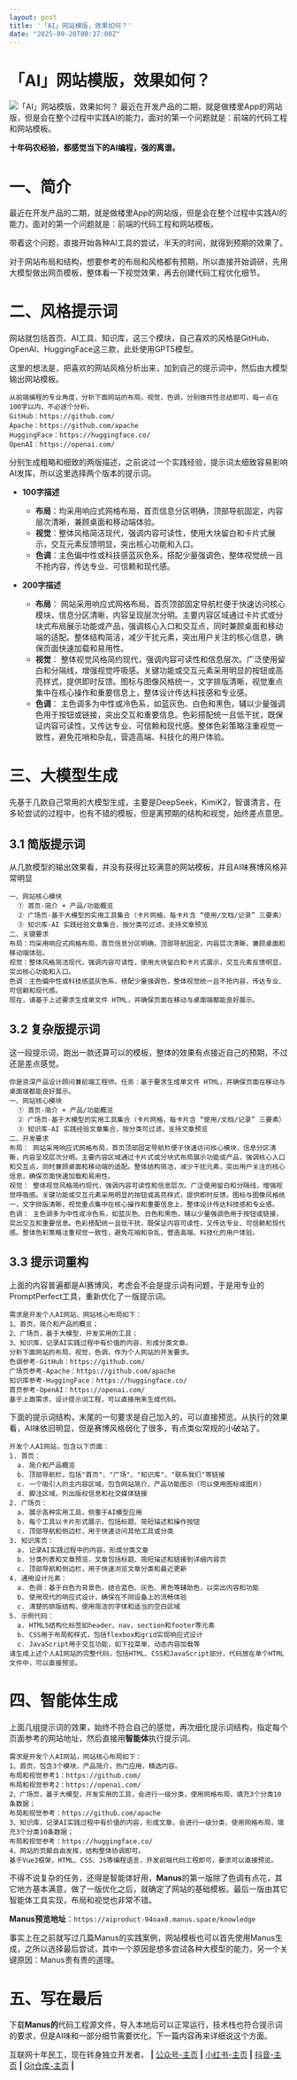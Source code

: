 ```yaml
---
layout: post
title: '「AI」网站模版，效果如何？'
date: "2025-09-20T00:37:00Z"
---
```

「AI」网站模版，效果如何？
==============

![「AI」网站模版，效果如何？](https://img2024.cnblogs.com/blog/1691717/202509/1691717-20250919110916923-405351483.png) 最近在开发产品的二期，就是做楼里App的网站版，但是会在整个过程中实践AI的能力，面对的第一个问题就是：前端的代码工程和网站模板。

**十年码农经验，都感觉当下的AI编程，强的离谱。**

一、简介
====

最近在开发产品的二期，就是做楼里App的网站版，但是会在整个过程中实践AI的能力，面对的第一个问题就是：前端的代码工程和网站模板。

带着这个问题，直接开始各种AI工具的尝试，半天的时间，就得到预期的效果了。

对于网站布局和结构，想要参考的布局和风格都有预期，所以直接开始调研，先用大模型做出网页模板，整体看一下视觉效果，再去创建代码工程优化细节。

二、风格提示词
=======

网站就包括首页、AI工具、知识库，这三个模块，自己喜欢的风格是GitHub、OpenAI、HuggingFace这三款，此处使用GPT5模型。

这里的想法是，把喜欢的网站风格分析出来，加到自己的提示词中，然后由大模型输出网站模板。

    从前端编程的专业角度，分析下面网站的布局，视觉，色调，分别做共性总结即可，每一点在100字以内，不必逐个分析。
    GitHub：https://github.com/
    Apache：https://github.com/apache
    HuggingFace：https://huggingface.co/
    OpenAI：https://openai.com/
    

分别生成粗略和细致的两版描述，之前说过一个实践经验，提示词太细致容易影响AI发挥，所以这里选择两个版本的提示词。

*   **100字描述**
    
    *   **布局**：均采用响应式网格布局，首页信息分区明确，顶部导航固定，内容层次清晰，兼顾桌面和移动端体验。
    *   **视觉**：整体风格简洁现代，强调内容可读性，使用大块留白和卡片式展示，交互元素反馈明显，突出核心功能和入口。
    *   **色调**：主色偏中性或科技感蓝灰色系，搭配少量强调色，整体视觉统一且不抢内容，传达专业、可信赖和现代感。
*   **200字描述**
    
    *   **布局**： 网站采用响应式网格布局，首页顶部固定导航栏便于快速访问核心模块，信息分区清晰，内容呈现层次分明。主要内容区域通过卡片式或分块式布局展示功能或产品，强调核心入口和交互点，同时兼顾桌面和移动端的适配。整体结构简洁，减少干扰元素，突出用户关注的核心信息，确保页面快速加载和易用性。
    *   **视觉**： 整体视觉风格简约现代，强调内容可读性和信息层次。广泛使用留白和分隔线，增强视觉呼吸感。关键功能或交互元素采用明显的按钮或高亮样式，提供即时反馈。图标与图像风格统一，文字排版清晰，视觉重点集中在核心操作和重要信息上，整体设计传达科技感和专业感。
    *   **色调**： 主色调多为中性或冷色系，如蓝灰色、白色和黑色，辅以少量强调色用于按钮或链接，突出交互和重要信息。色彩搭配统一且低干扰，既保证内容可读性，又传达专业、可信赖和现代感。整体色彩策略注重视觉一致性，避免花哨和杂乱，营造高端、科技化的用户体验。

三、大模型生成
=======

先基于几款自己常用的大模型生成，主要是DeepSeek，KimiK2，智谱清言，在多轮尝试的过程中，也有不错的模板，但是离预期的结构和视觉，始终差点意思。

3.1 简版提示词
---------

从几款模型的输出效果看，并没有获得比较满意的网站模板，并且AI味赛博风格非常明显

    一、网站核心模块
      ① 首页-简介 + 产品/功能概览
      ② 广场页-基于大模型的实用工具集合（卡片网格，每卡片含 “使用/文档/记录” 三要素）
      ③ 知识库-AI 实践经验文章集合，按分类可过滤，支持文章预览
    二、关键要求
    布局：均采用响应式网格布局，首页信息分区明确，顶部导航固定，内容层次清晰，兼顾桌面和移动端体验。
    视觉：整体风格简洁现代，强调内容可读性，使用大块留白和卡片式展示，交互元素反馈明显，突出核心功能和入口。
    色调：主色偏中性或科技感蓝灰色系，搭配少量强调色，整体视觉统一且不抢内容，传达专业、可信赖和现代感。
    现在，请基于上述要求生成单文件 HTML，并确保页面在移动与桌面端都能良好展示。
    

3.2 复杂版提示词
----------

这一段提示词，跑出一款还算可以的模板，整体的效果有点接近自己的预期，不过还是差点感觉。

    你是资深产品设计顾问兼前端工程师。任务：基于要求生成单文件 HTML，并确保页面在移动与桌面端都能良好展示。
    一、网站核心模块
      ① 首页-简介 + 产品/功能概览
      ② 广场页-基于大模型的实用工具集合（卡片网格，每卡片含 “使用/文档/记录” 三要素）
      ③ 知识库-AI 实践经验文章集合，按分类可过滤，支持文章预览
    二、开发要求
    布局： 网站采用响应式网格布局，首页顶部固定导航栏便于快速访问核心模块，信息分区清晰，内容呈现层次分明。主要内容区域通过卡片式或分块式布局展示功能或产品，强调核心入口和交互点，同时兼顾桌面和移动端的适配。整体结构简洁，减少干扰元素，突出用户关注的核心信息，确保页面快速加载和易用性。
    视觉： 整体视觉风格简约现代，强调内容可读性和信息层次。广泛使用留白和分隔线，增强视觉呼吸感。关键功能或交互元素采用明显的按钮或高亮样式，提供即时反馈。图标与图像风格统一，文字排版清晰，视觉重点集中在核心操作和重要信息上，整体设计传达科技感和专业感。
    色调： 主色调多为中性或冷色系，如蓝灰色、白色和黑色，辅以少量强调色用于按钮或链接，突出交互和重要信息。色彩搭配统一且低干扰，既保证内容可读性，又传达专业、可信赖和现代感。整体色彩策略注重视觉一致性，避免花哨和杂乱，营造高端、科技化的用户体验。
    

3.3 提示词重构
---------

上面的内容普遍都是AI赛博风，考虑会不会是提示词有问题，于是用专业的PromptPerfect工具，重新优化了一版提示词。

    需求是开发个人AI网站，网站核心布局如下：
    1、首页，简介和产品的概览；
    2、广场页，基于大模型，开发实用的工具；
    3、知识库，记录AI实践过程中有价值的内容，形成分类文章。
    分析下面网站的布局，视觉，色调，作为个人网站的开发要求。 
    色调参考-GitHub：https://github.com/ 
    广场页参考-Apache：https://github.com/apache 
    知识库参考-HuggingFace：https://huggingface.co/ 
    首页参考-OpenAI：https://openai.com/
    基于上面需求，设计提示词工程，可以直接用来生成代码。
    

下面的提示词结构，末尾的一句要求是自己加入的，可以直接预览。从执行的效果看，AI味依旧明显，但是赛博风格弱化了很多，有点类似常规的小破站了。

    开发个人AI网站，包含以下页面：
    1. 首页：
      a. 简介和产品概览
      b. 顶部导航栏，包括"首页"、"广场"、"知识库"、"联系我们"等链接
      c. 一个吸引人的主内容区域，包含网站简介、产品功能图示（可以使用图标或图片）
      d. 脚注区域，列出版权信息和社交媒体链接
    2. 广场页：
      a. 展示各种实用工具，侧重于AI模型应用
      b. 每个工具以卡片形式展示，包括标题、简短描述和操作按钮
      c. 顶部导航和侧边栏，用于快速访问其他工具或分类
    3. 知识库页：
      a. 记录AI实践过程中的内容，形成分类文章
      b. 分类列表和文章预览，文章包括标题、简短描述和链接到详细内容页
      c. 顶部导航和侧边栏，用于快速浏览文章分类和最近更新
    4. 通用设计元素：
      a. 色调：基于白色为背景色，结合蓝色、灰色、黑色等辅助色，以突出内容和功能
      b. 使用现代的响应式设计，确保在不同设备上的流畅体验
      c. 清楚的排版结构，使用简洁的字体和适当的空白区域
    5. 示例代码：
      a. HTML5结构化标签如header、nav、section和footer等元素
      b. CSS用于布局和样式，包括flexbox和grid实现响应式设计
      c. JavaScript用于交互功能，如下拉菜单、动态内容加载等
    请生成上述个人AI网站的完整代码，包括HTML、CSS和JavaScript部分，代码放在单个HTML文件中，可以直接预览。
    

四、智能体生成
=======

上面几组提示词的效果，始终不符合自己的感觉，再次细化提示词结构，指定每个页面参考的网站地址，然后直接用**智能体**执行提示词。

    需求是开发个人AI网站，网站核心布局如下：
    1、首页，包含3个模块，产品简介，热门应用，精选内容。
    布局和视觉参考1：https://github.com/
    布局和视觉参考2：https://openai.com/
    2、广场页，基于大模型，开发实用的工具，会进行一级分类，使用网格布局，填充3个分类10条数据；
    布局和视觉参考：https://github.com/apache
    3、知识库，记录AI实践过程中有价值的内容，形成文章，会进行一级分类，使用网格布局，填充3个分类10条数据；
    布局和视觉参考：https://huggingface.co/
    4、网站的页脚自由发挥，结构整体协调即可。
    基于Vue3框架，HTML、CSS、JS等编程语言，开发前端代码工程即可，要求可以直接预览。
    

不得不说复杂的任务，还得是智能体好用，**Manus**的第一版除了色调有点花，其它地方基本满意，做了一版优化之后，就确定了网站的基础模板。最后一版由其它智能体工具实现，布局和视觉也非常不错。

**Manus预览地址**：`https://aiproduct-94oax8.manus.space/knowledge`

事实上在之前就写过几篇Manus的实践案例，网站模板也可以首先使用Manus生成，之所以选择最后尝试，其中一个原因是想多尝试各种大模型的能力，另一个关键原因：Manus贵有贵的道理。

五、写在最后
======

下载**Manus的**代码工程源文件，导入本地后可以正常运行，技术栈也符合提示词的要求，但是AI味和一部分细节需要优化，下一篇内容再来详细说这个方面。

互联网十年民工，现在转身独立开发者。 **|** [公众号-主页](https://mp.weixin.qq.com/s/F7JBEFCeZgdYakgRxNb35w) **|** [小红书-主页](https://www.xiaohongshu.com/user/profile/67fa1b1700000000080140b8) **|** [抖音-主页](https://www.douyin.com/user/MS4wLjABAAAAQO0vbcMnMeUE8OLGtmd9dbh-5dPcPL7_o3v8M0U_BwBUoBZIz2suph5gsDf63Okk) **|** [Git仓库-主页](https://gitee.com/cicadasmile) **|**